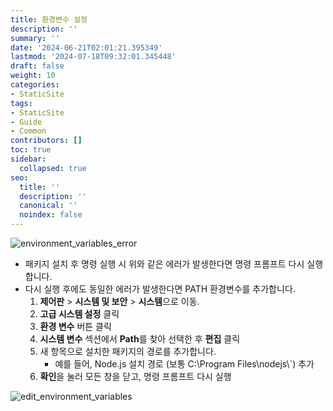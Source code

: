 ```yaml
---
title: 환경변수 설정
description: ''
summary: ''
date: '2024-06-21T02:01:21.395349'
lastmod: '2024-07-18T09:32:01.345448'
draft: false
weight: 10
categories:
- StaticSite
tags:
- StaticSite
- Guide
- Common
contributors: []
toc: true
sidebar:
  collapsed: true
seo:
  title: ''
  description: ''
  canonical: ''
  noindex: false
---
```


![environment_variables_error](/Resources/environment_variables_error.png)

- 패키지 설치 후 명령 실행 시 위와 같은 에러가 발생한다면 명령 프롬프트 다시 실행합니다.
- 다시 실행 후에도 동일한 에러가 발생한다면 PATH 환경변수를 추가합니다.
	1. **제어판** > **시스템 및 보안** > **시스템**으로 이동.
	2. **고급 시스템 설정** 클릭
	3. **환경 변수** 버튼 클릭
	4. **시스템 변수** 섹션에서 **Path**를 찾아 선택한 후 **편집** 클릭
	5. 새 항목으로 설치한 패키지의 경로를 추가합니다.
		- 예를 들어, Node.js 설치 경로 (보통 C:\\Program Files\\nodejs\\`) 추가
	6. **확인**을 눌러 모든 창을 닫고, 명령 프롬프트 다시 실행

![edit_environment_variables](/Resources/edit_environment_variables.png)